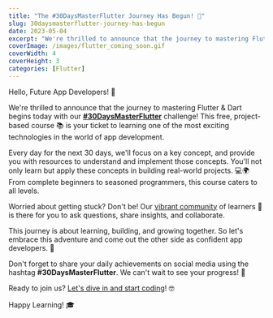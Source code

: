 ```yaml
---
title: "The #30DaysMasterFlutter Journey Has Begun! 🚀"
slug: 30daysmasterflutter-journey-has-begun
date: 2023-05-04
excerpt: "We're thrilled to announce that the journey to mastering Flutter and Dart begins today with our #30DaysMasterFlutter course! This free, easy to follow, project-based journey 📚 is your ticket to learning one of the most exciting technologies in the world of app development."
coverImage: /images/flutter_coming_soon.gif
coverWidth: 4
coverHeight: 3
categories: [Flutter]
---
```



Hello, Future App Developers! 📱

We're thrilled to announce that the journey to mastering Flutter & Dart begins today with our [**#30DaysMasterFlutter**](/30days/flutter) challenge! This free, project-based course 📚 is your ticket to learning one of the most exciting technologies in the world of app development.

Every day for the next 30 days, we'll focus on a key concept, and provide you with resources to understand and implement those concepts. You'll not only learn but apply these concepts in building real-world projects. 💻🌍 From complete beginners to seasoned programmers, this course caters to all levels.

Worried about getting stuck? Don't be! Our [vibrant community](https://discord.gg/gFYRMGjqYa) of learners 👥 is there for you to ask questions, share insights, and collaborate.

This journey is about learning, building, and growing together. So let's embrace this adventure and come out the other side as confident app developers. 🎉

Don't forget to share your daily achievements on social media using the hashtag **#30DaysMasterFlutter**. We can't wait to see your progress! 🏅

Ready to join us? [Let's dive in and start coding](/30days/flutter)! 🤓

Happy Learning! 🎓